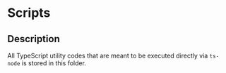 # Scripts

## Description

All TypeScript utility codes that are meant to be executed directly via `ts-node` is stored in this folder.
